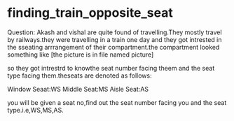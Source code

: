 # finding_train_opposite_seat
Question:
         Akash and vishal are quite found of travelling.They mostly travel by railways.they were travelling in a train one day and they got intrested in the sseating arrrangement of their compartment.the compartment looked something like [the picture is in file named picture]
         
         
         
         
so they got intrestrd to knowthe seat number facing theem and the seat type facing them.theseats are denoted as follows:

Window Seaat:WS
Middle Seat:MS
Aisle Seat:AS

you will be given a seat no,find out the seat number facing you and the seat type.i.e,WS,MS,AS.
